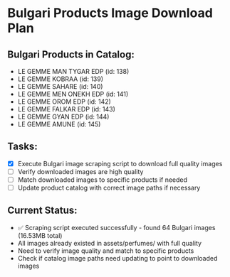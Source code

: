 # Bulgari Products Image Download Plan

## Bulgari Products in Catalog:
- LE GEMME MAN TYGAR EDP (id: 138)
- LE GEMME KOBRAA (id: 139)
- LE GEMME SAHARE (id: 140)
- LE GEMME MEN ONEKH EDP (id: 141)
- LE GEMME OROM EDP (id: 142)
- LE GEMME FALKAR EDP (id: 143)
- LE GEMME GYAN EDP (id: 144)
- LE GEMME AMUNE (id: 145)

## Tasks:
- [x] Execute Bulgari image scraping script to download full quality images
- [ ] Verify downloaded images are high quality
- [ ] Match downloaded images to specific products if needed
- [ ] Update product catalog with correct image paths if necessary

## Current Status:
- ✅ Scraping script executed successfully - found 64 Bulgari images (16.53MB total)
- All images already existed in assets/perfumes/ with full quality
- Need to verify image quality and match to specific products
- Check if catalog image paths need updating to point to downloaded images
